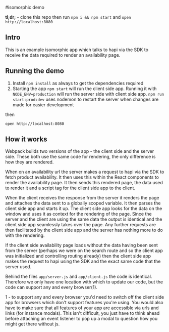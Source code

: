 #isomorphic demo

**tl;dr;** - clone this repo then run `npm i && npm start` and `open http://localhost:8080`

## Intro
This is an example isomorphic app which talks to hapi via the SDK to receive the data
required to render an availability page.

## Running the demo
1) Install
`npm install` as always to get the dependencies required
2) Starting the app
`npm start` will run the client side app. Running it with `NODE_ENV=production` will run the server side with client side app.
`npm run start:prod:dev` uses nodemon to restart the server when changes are made for easier development

then

`open http://localhost:8080`

## How it works
Webpack builds two versions of the app - the client side and the server side. These both use the same code for rendering, the only
difference is how they are rendered.

When on an availability url the server makes a request to hapi via the SDK to fetch product availability. It then uses this within
the React components to render the availability page. It then sends this rendered page, the data used to render it and a script tag
for the client side app to the client.

When the client receives the response from the server it renders the page and attaches the data sent to a globally scoped variable.
It then parses the client side app and starts it up. The client side app looks for the data on the window and uses it as context for
the rendering of the page. Since the server and the client are using the same data the output is identical and the client side app
seamlessly takes over the page. Any further requests are then facilitated by the client side app and the server has nothing more
to do with the rendering.

If the client side availability page loads without the data having been sent from the server (perhaps we were on the search route and
so the client app was initialized and controlling routing already) then the client side app makes the request to hapi using the SDK
and the exact same code that the server used.

Behind the files `app/server.js` and `app/client.js` the code is identical. Therefore we only have one location with which to update
our code, but the code can support any and every browser(1).

1 - to support any and every browser you'd need to switch off the client side app for browsers which don't support features you're using.
You would also have to make sure that all features of your app are accessible via urls and links (for instance modals). This isn't
difficult, you just have to think ahead before attaching an event listener to pop up a modal to question how you might get there without
js.
